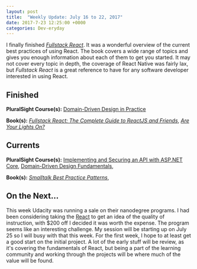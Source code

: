 ```yaml
---
layout: post
title:  "Weekly Update: July 16 to 22, 2017"
date: 2017-7-23 12:25:00 +0000
categories: Dev-eryday
---
```

I finally finished *[Fullstack React][rjs]*. It was a wonderful overview of the current best practices of using React. The book covers a wide range of topics and gives you enough information about each of them to get you started. It may not cover every topic in depth, the coverage of React Native was fairly lax, but *Fullstack React* is a great reference to have for any software developer interested in using React.

Finished
--------
**PluralSight Course(s):** [Domain-Driven Design in Practice][ddd2]

**Book(s):** *[Fullstack React: The Complete Guide to ReactJS and Friends][rjs]*, *[Are Your Lights On?][lights]*

Currents
--------
**PluralSight Course(s):** [Implementing and Securing an API with ASP.NET Core][core], [Domain-Driven Design Fundamentals][ddd], 

**Book(s):** *[Smalltalk Best Practice Patterns][sbp]*, 

On the Next...
--------
This week Udacity was running a sale on their nanodegree programs. I had been considering taking the [React][react] to get an idea of the quality of instruction, with $200 off I decided it was worth the expense. The program seems like an interesting challenge. My session will be starting up on July 25 so I will busy with that this week. For the first week, I hope to at least get a good start on the initial project. A lot of the early stuff will be review, as it's covering the fundamentals of React, but being a part of the learning community and working through the projects will be where much of the value will be found.

[fun]: https://app.pluralsight.com/library/courses/csharp-applying-functional-principles/table-of-contents
[core]: https://app.pluralsight.com/library/courses/aspdotnetcore-implementing-securing-api/table-of-contents
[sbp]: https://www.amazon.com/Smalltalk-Best-Practice-Patterns-Kent/dp/013476904X
[ddd]: https://app.pluralsight.com/library/courses/domain-driven-design-fundamentals/table-of-contents
[pc]: https://www.amazon.com/Poor-Charlies-Almanack-Charles-Expanded/dp/1578645018/ref=sr_1_1?ie=UTF8&qid=1498098260&sr=8-1&keywords=poor+charlie%27s+almanack
[rjs]: https://www.fullstackreact.com/
[spec]: https://app.pluralsight.com/library/courses/csharp-specification-pattern/table-of-contents
[rop]: https://fsharpforfunandprofit.com/rop/
[rwr]: https://github.com/jeromedalbert/real-world-react?utm_campaign=React%2BNewsletter&utm_medium=web&utm_source=React_Newsletter_76
[rjsn]: http://reactjsnewsletter.com
[art]: https://www.amazon.com/War-Art-Through-Creative-Battles/dp/1936891026
[ddd2]: https://app.pluralsight.com/library/courses/domain-driven-design-in-practice/table-of-contents
[jsfun]: https://app.pluralsight.com/library/courses/javascript-functional-programming-fundamentals/table-of-contents
[red]: http://redux.js.org/
[lights]: https://www.amazon.com/Are-Your-Lights-Figure-Problem/dp/0932633161/ref=sr_1_1?ie=UTF8&qid=1500601956&sr=8-1&keywords=are+your+lights+on
[react]: https://www.udacity.com/course/react-nanodegree--nd019
